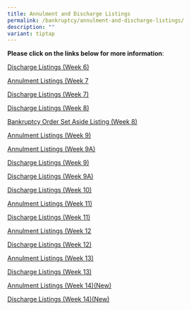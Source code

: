 ```yaml
---
title: Annulment and Discharge Listings
permalink: /bankruptcy/annulment-and-discharge-listings/
description: ""
variant: tiptap
---
```

<p><strong>Please click on the links below for more information</strong>:</p>
<p></p>
<p><a href="/files/Annulment &amp; Discharge Listings/Discharge_Listings__Week_6_.pdf" rel="noopener nofollow" target="_blank">Discharge Listings (Week 6)</a>
</p>
<p><a href="/files/Annulment &amp; Discharge Listings/Annulment_Listings__Week_7_.pdf" rel="noopener nofollow" target="_blank">Annulment Listings (Week 7</a>
</p>
<p><a href="/files/Annulment &amp; Discharge Listings/Discharge_Listings__Week_7_.pdf" rel="noopener nofollow" target="_blank">Discharge Listings (Week 7)</a>
</p>
<p><a href="/files/Annulment &amp; Discharge Listings/Discharge_Listings__Week_8_.pdf" rel="noopener nofollow" target="_blank">Discharge Listings (Week 8)</a>
</p>
<p><a href="/files/Annulment &amp; Discharge Listings/Bankruptcy_Order_Set_Aside_Listing__Week_8_.pdf" rel="noopener nofollow" target="_blank">Bankruptcy Order Set Aside Listing (Week 8)</a>
</p>
<p><a href="/files/Annulment &amp; Discharge Listings/Annulment_Listings__Week_9_.pdf" rel="noopener nofollow" target="_blank">Annulment Listings (Week 9)</a>
</p>
<p><a href="/files/Annulment &amp; Discharge Listings/Annulment_Listings__Week_9A_.pdf" rel="noopener nofollow" target="_blank">Annulment Listings (Week 9A)</a>
</p>
<p><a href="/files/Annulment &amp; Discharge Listings/Discharge_Listings__Week_9_.pdf" rel="noopener nofollow" target="_blank">Discharge Listings (Week 9)</a>
</p>
<p><a href="/files/Annulment &amp; Discharge Listings/Discharge_Listings__Week_9A_.pdf" rel="noopener nofollow" target="_blank">Discharge Listings (Week 9A)</a>
</p>
<p><a href="/files/Annulment &amp; Discharge Listings/Discharge_Listings__Week_10_.pdf" rel="noopener nofollow" target="_blank">Discharge Listings (Week 10)</a>
</p>
<p><a href="/files/Annulment &amp; Discharge Listings/Annulment_Listings__Week_11_.pdf" rel="noopener nofollow" target="_blank">Annulment Listings (Week 11)</a>
</p>
<p><a href="/files/Annulment &amp; Discharge Listings/Discharge_Listings__Week_11_.pdf" rel="noopener nofollow" target="_blank">Discharge Listings (Week 11)</a>
</p>
<p><a href="/files/Annulment &amp; Discharge Listings/Annulment_Listings__Week_12_.pdf" rel="noopener nofollow" target="_blank">Annulment Listings (Week 12</a>
</p>
<p><a href="/files/Annulment &amp; Discharge Listings/Discharge_Listings__Week_12_.pdf" rel="noopener nofollow" target="_blank">Discharge Listings (Week 12)</a>
</p>
<p><a href="/files/Annulment &amp; Discharge Listings/Annulment_Listings__Week_13_.pdf" rel="noopener nofollow" target="_blank">Annulment Listings (Week 13)</a>
</p>
<p><a href="/files/Annulment &amp; Discharge Listings/Discharge_Listings__Week_13_.pdf" rel="noopener nofollow" target="_blank">Discharge Listings (Week 13)</a>
</p>
<p><a href="/files/Annulment &amp; Discharge Listings/Annulment_Listings__Week_14_.pdf" rel="noopener nofollow" target="_blank">Annulment Listings (Week 14)(New)</a>
</p>
<p><a href="/files/Annulment &amp; Discharge Listings/Discharge_Listings__Week_14_.pdf" rel="noopener nofollow" target="_blank">Discharge Listings (Week 14)(New)</a>
</p>
<p></p>